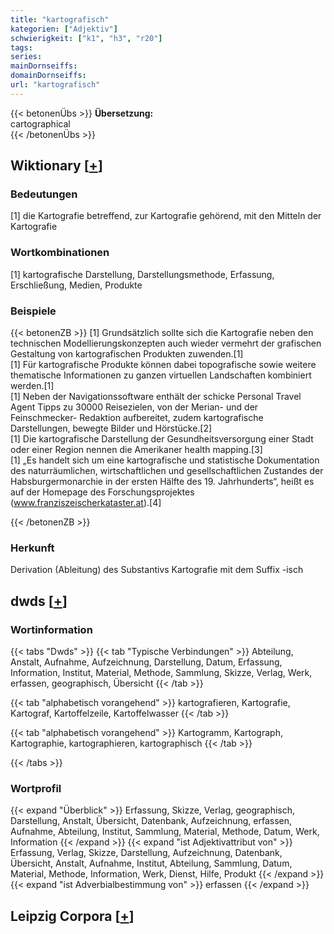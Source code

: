 ```yaml
---
title: "kartografisch"
kategorien: ["Adjektiv"]
schwierigkeit: ["k1", "h3", "r20"]
tags:
series:
mainDornseiffs:
domainDornseiffs:
url: "kartografisch"
---
```


{{< betonenÜbs >}}
**Übersetzung:**  
cartographical  
{{< /betonenÜbs >}}

## Wiktionary [[+](https://de.wiktionary.org/wiki/kartografisch)]

### Bedeutungen
[1] die Kartografie betreffend, zur Kartografie gehörend, mit den Mitteln der Kartografie  

### Wortkombinationen
[1] kartografische Darstellung, Darstellungsmethode, Erfassung, Erschließung, Medien, Produkte  

### Beispiele
{{< betonenZB >}}
[1] Grundsätzlich sollte sich die Kartografie neben den technischen Modellierungskonzepten auch wieder vermehrt der grafischen Gestaltung von kartografischen Produkten zuwenden.[1]  
[1] Für kartografische Produkte können dabei topografische sowie weitere thematische Informationen zu ganzen virtuellen Landschaften kombiniert werden.[1]  
[1] Neben der Navigationssoftware enthält der schicke Personal Travel Agent Tipps zu 30000 Reisezielen, von der Merian- und der Feinschmecker- Redaktion aufbereitet, zudem kartografische Darstellungen, bewegte Bilder und Hörstücke.[2]  
[1] Die kartografische Darstellung der Gesundheitsversorgung einer Stadt oder einer Region nennen die Amerikaner health mapping.[3]  
[1] „Es handelt sich um eine kartografische und statistische Dokumentation des naturräumlichen, wirtschaftlichen und gesellschaftlichen Zustandes der Habsburgermonarchie in der ersten Hälfte des 19. Jahrhunderts“, heißt es auf der Homepage des Forschungsprojektes (www.franziszeischerkataster.at).[4]  

{{< /betonenZB >}}
### Herkunft
Derivation (Ableitung) des Substantivs Kartografie mit dem Suffix -isch  



## dwds [[+](https://www.dwds.de/wb/kartografisch)]

### Wortinformation
{{< tabs "Dwds" >}}
{{< tab "Typische Verbindungen" >}}
Abteilung, Anstalt, Aufnahme, Aufzeichnung, Darstellung, Datum, Erfassung, Information, Institut, Material, Methode, Sammlung, Skizze, Verlag, Werk, erfassen, geographisch, Übersicht
{{< /tab >}}

{{< tab "alphabetisch vorangehend" >}}
kartografieren, Kartografie, Kartograf, Kartoffelzeile, Kartoffelwasser
{{< /tab >}}

{{< tab "alphabetisch vorangehend" >}}
Kartogramm, Kartograph, Kartographie, kartographieren, kartographisch
{{< /tab >}}

{{< /tabs >}}

### Wortprofil
{{< expand "Überblick" >}} Erfassung, Skizze, Verlag, geographisch, Darstellung, Anstalt, Übersicht, Datenbank, Aufzeichnung, erfassen, Aufnahme, Abteilung, Institut, Sammlung, Material, Methode, Datum, Werk, Information {{< /expand >}}
{{< expand "ist Adjektivattribut von" >}} Erfassung, Verlag, Skizze, Darstellung, Aufzeichnung, Datenbank, Übersicht, Anstalt, Aufnahme, Institut, Abteilung, Sammlung, Datum, Material, Methode, Information, Werk, Dienst, Hilfe, Produkt {{< /expand >}}
{{< expand "ist Adverbialbestimmung von" >}} erfassen {{< /expand >}}

## Leipzig Corpora [[+](https://corpora.uni-leipzig.de/en/res?word=kartografisch&corpusId=deu_newscrawl-public_2018)]


